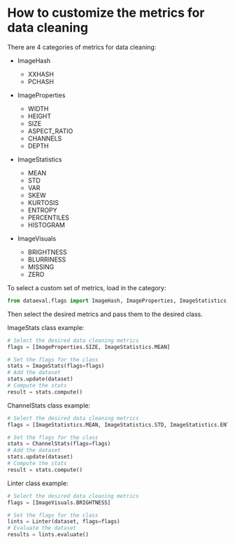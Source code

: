 # How to customize the metrics for data cleaning

There are 4 categories of metrics for data cleaning:

* ImageHash
  - XXHASH
  - PCHASH
  
* ImageProperties
  - WIDTH
  - HEIGHT
  - SIZE
  - ASPECT_RATIO
  - CHANNELS
  - DEPTH

* ImageStatistics
  - MEAN
  - STD
  - VAR
  - SKEW
  - KURTOSIS
  - ENTROPY
  - PERCENTILES
  - HISTOGRAM

* ImageVisuals
  - BRIGHTNESS
  - BLURRINESS
  - MISSING
  - ZERO

To select a custom set of metrics, load in the category:

```python
from dataeval.flags import ImageHash, ImageProperties, ImageStatistics, ImageVisuals
```

Then select the desired metrics and pass them to the desired class.

ImageStats class example:

```python
# Select the desired data cleaning metrics
flags = [ImageProperties.SIZE, ImageStatistics.MEAN]

# Set the flags for the class
stats = ImageStats(flags=flags)
# Add the dataset
stats.update(dataset)
# Compute the stats
result = stats.compute()
```

ChannelStats class example:

```python
# Select the desired data cleaning metrics
flags = [ImageStatistics.MEAN, ImageStatistics.STD, ImageStatistics.ENTROPY]

# Set the flags for the class
stats = ChannelStats(flags=flags)
# Add the dataset
stats.update(dataset)
# Compute the stats
result = stats.compute()
```

Linter class example:

```python
# Select the desired data cleaning metrics
flags = [ImageVisuals.BRIGHTNESS]

# Set the flags for the class
lints = Linter(dataset, flags=flags)
# Evaluate the dataset
results = lints.evaluate()
```